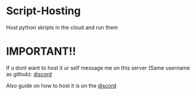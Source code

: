 # Script-Hosting
Host python skripts in the cloud and run them

# IMPORTANT!! 
If u dont want to host it ur self message me on this server (Same username as github): [discord](https://discord.gg/SYc32mGtCy)

Also guide on how to host it is on the [discord](https://discord.gg/SYc32mGtCy)
